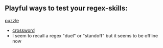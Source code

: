 Playful ways to test your regex-skills:
-
  [puzzle](https://codegolf.stackexchange.com/questions/129941/regex-paper-scissors-lizard-spock)
- [crossword](http://www.bbc.co.uk/programmes/articles/5LCB3rN2dWLqsmGMy5KYtBf/puzzle-for-today)
- I seem to recall a regex "duel" or "standoff" but it seems to be
offline now
